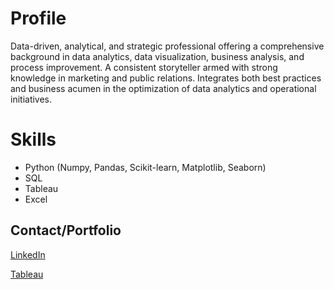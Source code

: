 # Profile

Data-driven, analytical, and strategic professional offering a comprehensive background in data analytics, data visualization, business analysis, and process improvement. A consistent storyteller armed with strong knowledge in marketing and public relations. Integrates both best practices and business acumen in the optimization of data analytics and operational initiatives.

# Skills
- Python (Numpy, Pandas, Scikit-learn, Matplotlib, Seaborn)
- SQL
- Tableau
- Excel

## Contact/Portfolio
[LinkedIn](https://www.linkedin.com/in/martamerauje/)

[Tableau](https://public.tableau.com/app/profile/marta.merauje#!/)
